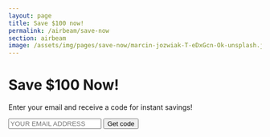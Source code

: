 ```yaml
---
layout: page
title: Save $100 now!
permalink: /airbeam/save-now
section: airbeam
image: /assets/img/pages/save-now/marcin-jozwiak-T-eDxGcn-Ok-unsplash.jpg
---
```


<div class="conversion-form save-now">
  <div class="conversion-form__container save-now__container">
    <h1 class="conversion-form__heading heading heading--conversion">Save $100 Now!</h1>
    <p class="conversion-form__paragraph">Enter your email and receive a&nbsp;code for instant savings!</p>
    <form name="discount-code" class="conversion-form__form" method="post" data-netlify="true" action="/airbeam/save-now/discount-code">
      <input type="hidden" name="subject" value="New discount code request" />
      <input name="email" type="email" placeholder="YOUR EMAIL ADDRESS" class="conversion-form__input u--block" required autocomplete="email" />
      <input type="submit" value="Get code" class="button button--cta input--full-width" />
    </form>
  </div>
</div>
